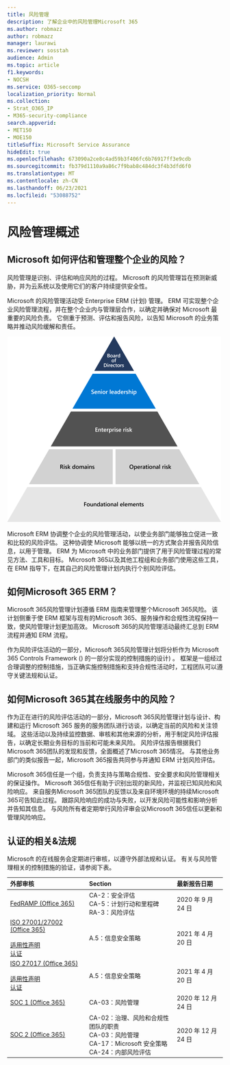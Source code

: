 ```yaml
---
title: 风险管理
description: 了解企业中的风险管理Microsoft 365
ms.author: robmazz
author: robmazz
manager: laurawi
ms.reviewer: sosstah
audience: Admin
ms.topic: article
f1.keywords:
- NOCSH
ms.service: O365-seccomp
localization_priority: Normal
ms.collection:
- Strat_O365_IP
- M365-security-compliance
search.appverid:
- MET150
- MOE150
titleSuffix: Microsoft Service Assurance
hideEdit: true
ms.openlocfilehash: 673090a2ce8c4ad59b3f406fc6b76917ff3e9cdb
ms.sourcegitcommit: fb379d1110a9a86c7f9bab8c484dc3f4b3dfd6f0
ms.translationtype: MT
ms.contentlocale: zh-CN
ms.lasthandoff: 06/23/2021
ms.locfileid: "53088752"
---
```

# <a name="risk-management-overview"></a>风险管理概述

## <a name="how-does-microsoft-assess-and-manage-risk-across-the-enterprise"></a>Microsoft 如何评估和管理整个企业的风险？

风险管理是识别、评估和响应风险的过程。 Microsoft 的风险管理旨在预测新威胁，并为云系统以及使用它们的客户持续提供安全性。

Microsoft 的风险管理活动受 Enterprise ERM (计划) 管理。 ERM 可实现整个企业风险管理流程，并在整个企业内与管理层合作，以确定并确保对 Microsoft 最重要的风险负责。 它侧重于预测、评估和报告风险，以告知 Microsoft 的业务策略并推动风险缓解和责任。

![风险管理结构](../media/assurance-risk-management-structure.png)

Microsoft ERM 协调整个企业的风险管理活动，以使业务部门能够独立促进一致和比较的风险评估。 这种协调使 Microsoft 能够以统一的方式聚合并报告风险信息，以用于管理。 ERM 为 Microsoft 中的业务部门提供了用于风险管理过程的常见方法、工具和目标。 Microsoft 365以及其他工程组和业务部门使用这些工具，在 ERM 指导下，在其自己的风险管理计划内执行个别风险评估。

## <a name="how-does-microsoft-365-work-with-erm"></a>如何Microsoft 365 ERM？

Microsoft 365风险管理计划遵循 ERM 指南来管理整个Microsoft 365风险。 该计划侧重于使 ERM 框架与现有的Microsoft 365、服务操作和合规性流程保持一致，使风险管理计划更加高效。 Microsoft 365的风险管理活动最终汇总到 ERM 流程并通知 ERM 流程。

作为风险评估活动的一部分，Microsoft 365风险管理计划将分析作为 Microsoft 365 Controls Framework () 的一部分实现的控制措施的设计) 。 框架是一组经过合理调整的控制措施，当正确实施控制措施和支持合规性活动时，工程团队可以遵守关键法规和认证。

## <a name="how-does-microsoft-365-manage-and-assess-risk-in-its-online-services"></a>如何Microsoft 365其在线服务中的风险？

作为正在进行的风险评估活动的一部分，Microsoft 365风险管理计划与设计、构建和运行 Microsoft 365 服务的服务团队进行访谈，以确定当前的风险和关注领域。 这些活动以及持续监控数据、审核和其他来源的分析，用于制定风险评估报告，以确定长期业务目标的当前和可能未来风险。 风险评估报告根据我们Microsoft 365团队的发现和反馈，全面概述了Microsoft 365情况。 与其他业务部门的类似报告一起，Microsoft 365报告共同参与并通知 ERM 计划风险评估。

Microsoft 365信任是一个组，负责支持与策略合规性、安全要求和风险管理相关的保证操作。 Microsoft 365信任有助于识别出现的新风险，并监视已知风险和风险响应。 来自服务Microsoft 365团队的反馈以及来自环境环境的持续Microsoft 365可告知此过程。 跟踪风险响应的成功与失败，以开发风险可能性和影响分析并告知其信息。 与风险所有者定期举行风险评审会议Microsoft 365信任以更新和管理风险响应。

## <a name="related-external-regulations--certifications"></a>认证的相关&法规

Microsoft 的在线服务会定期进行审核，以遵守外部法规和认证。 有关与风险管理相关的控制措施的验证，请参阅下表。

| **外部审核** | **Section** | **最新报告日期** |
|:--------------------|:------------|:-----------------------|
| [FedRAMP (Office 365) ](https://compliance.microsoft.com/compliancemanager) | CA-2：安全评估 <br> CA-5：计划行动和里程碑 <br> RA-3：风险评估 | 2020 年 9 月 24 日 |
| [ISO 27001/27002 (Office 365) ](https://servicetrust.microsoft.com/ViewPage/MSComplianceGuideV3?command=Download&downloadType=Document&downloadId=8d625374-4f2d-49f8-9d37-a4281ba98222&tab=7027ead0-3d6b-11e9-b9e1-290b1eb4cdeb&docTab=7027ead0-3d6b-11e9-b9e1-290b1eb4cdeb_ISO_Reports) <br><br> [适用性声明](https://servicetrust.microsoft.com/ViewPage/MSComplianceGuideV3?command=Download&downloadType=Document&downloadId=c0df4ce8-c77e-4183-84eb-c8688470d8b1&tab=7027ead0-3d6b-11e9-b9e1-290b1eb4cdeb&docTab=7027ead0-3d6b-11e9-b9e1-290b1eb4cdeb_ISO_Reports) <br> [认证](https://servicetrust.microsoft.com/ViewPage/MSComplianceGuideV3?command=Download&downloadType=Document&downloadId=1e84a14a-2468-45ac-9412-5e53250d57ec&tab=7027ead0-3d6b-11e9-b9e1-290b1eb4cdeb&docTab=7027ead0-3d6b-11e9-b9e1-290b1eb4cdeb_ISO_Reports) | A.5：信息安全策略 | 2021 年 4 月 20 日 |
| [ISO 27017 (Office 365) ](https://servicetrust.microsoft.com/ViewPage/MSComplianceGuideV3?command=Download&downloadType=Document&downloadId=8d625374-4f2d-49f8-9d37-a4281ba98222&tab=7027ead0-3d6b-11e9-b9e1-290b1eb4cdeb&docTab=7027ead0-3d6b-11e9-b9e1-290b1eb4cdeb_ISO_Reports) <br><br> [适用性声明](https://servicetrust.microsoft.com/ViewPage/MSComplianceGuideV3?command=Download&downloadType=Document&downloadId=c0df4ce8-c77e-4183-84eb-c8688470d8b1&tab=7027ead0-3d6b-11e9-b9e1-290b1eb4cdeb&docTab=7027ead0-3d6b-11e9-b9e1-290b1eb4cdeb_ISO_Reports) <br> [认证](https://servicetrust.microsoft.com/ViewPage/MSComplianceGuideV3?command=Download&downloadType=Document&downloadId=70de0999-5451-43a3-9ef4-761e8fbfb1a3&tab=7027ead0-3d6b-11e9-b9e1-290b1eb4cdeb&docTab=7027ead0-3d6b-11e9-b9e1-290b1eb4cdeb_ISO_Reports) | A.5：信息安全策略 | 2021 年 4 月 20 日 |
| [SOC 1 (Office 365)](https://servicetrust.microsoft.com/ViewPage/MSComplianceGuideV3?command=Download&downloadType=Document&downloadId=90df3f9c-3aaf-4dbf-99d0-ca9f2991721b&tab=7027ead0-3d6b-11e9-b9e1-290b1eb4cdeb&docTab=7027ead0-3d6b-11e9-b9e1-290b1eb4cdeb_SOC_%2F_SSAE_16_Reports) | CA-03：风险管理 | 2020 年 12 月 24 日 |
| [SOC 2 (Office 365) ](https://servicetrust.microsoft.com/ViewPage/MSComplianceGuideV3?command=Download&downloadType=Document&downloadId=a73c1738-7892-42b7-acd3-87b6371c53f6&tab=7027ead0-3d6b-11e9-b9e1-290b1eb4cdeb&docTab=7027ead0-3d6b-11e9-b9e1-290b1eb4cdeb_SOC_%2F_SSAE_16_Reports) | CA-02：治理、风险和合规性团队的职责 <br> CA-03：风险管理 <br> CA-17：Microsoft 安全策略 <br> CA-24：内部风险评估 | 2020 年 12 月 24 日 |

